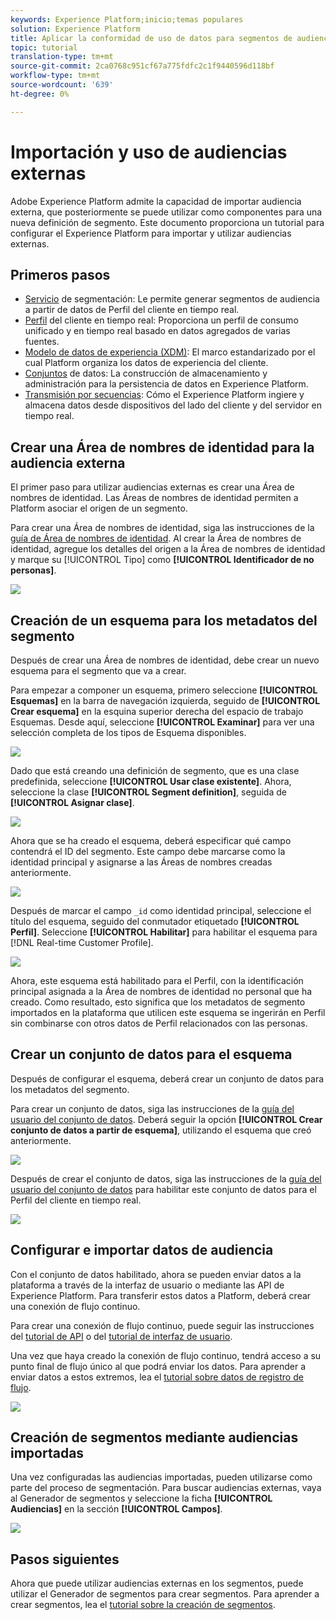 ```yaml
---
keywords: Experience Platform;inicio;temas populares
solution: Experience Platform
title: Aplicar la conformidad de uso de datos para segmentos de audiencia
topic: tutorial
translation-type: tm+mt
source-git-commit: 2ca0768c951cf67a775fdfc2c1f9440596d118bf
workflow-type: tm+mt
source-wordcount: '639'
ht-degree: 0%

---
```



# Importación y uso de audiencias externas

Adobe Experience Platform admite la capacidad de importar audiencia externa, que posteriormente se puede utilizar como componentes para una nueva definición de segmento. Este documento proporciona un tutorial para configurar el Experience Platform para importar y utilizar audiencias externas.

## Primeros pasos

- [Servicio](../home.md) de segmentación: Le permite generar segmentos de audiencia a partir de datos de Perfil del cliente en tiempo real.
- [Perfil](../../profile/home.md) del cliente en tiempo real: Proporciona un perfil de consumo unificado y en tiempo real basado en datos agregados de varias fuentes.
- [Modelo de datos de experiencia (XDM)](../../xdm/home.md): El marco estandarizado por el cual Platform organiza los datos de experiencia del cliente.
- [Conjuntos](../../catalog/datasets/overview.md) de datos: La construcción de almacenamiento y administración para la persistencia de datos en Experience Platform.
- [Transmisión por secuencias](../../ingestion/streaming-ingestion/overview.md): Cómo el Experience Platform ingiere y almacena datos desde dispositivos del lado del cliente y del servidor en tiempo real.

## Crear una Área de nombres de identidad para la audiencia externa

El primer paso para utilizar audiencias externas es crear una Área de nombres de identidad. Las Áreas de nombres de identidad permiten a Platform asociar el origen de un segmento.

Para crear una Área de nombres de identidad, siga las instrucciones de la [guía de Área de nombres de identidad](../../identity-service/namespaces.md#manage-namespaces). Al crear la Área de nombres de identidad, agregue los detalles del origen a la Área de nombres de identidad y marque su [!UICONTROL Tipo] como **[!UICONTROL Identificador de no personas]**.

![](../images/tutorials/external-audiences/identity-namespace-info.png)

## Creación de un esquema para los metadatos del segmento

Después de crear una Área de nombres de identidad, debe crear un nuevo esquema para el segmento que va a crear.

Para empezar a componer un esquema, primero seleccione **[!UICONTROL Esquemas]** en la barra de navegación izquierda, seguido de **[!UICONTROL Crear esquema]** en la esquina superior derecha del espacio de trabajo Esquemas. Desde aquí, seleccione **[!UICONTROL Examinar]** para ver una selección completa de los tipos de Esquema disponibles.

![](../images/tutorials/external-audiences/create-schema-browse.png)

Dado que está creando una definición de segmento, que es una clase predefinida, seleccione **[!UICONTROL Usar clase existente]**. Ahora, seleccione la clase **[!UICONTROL Segment definition]**, seguida de **[!UICONTROL Asignar clase]**.

![](../images/tutorials/external-audiences/assign-class.png)

Ahora que se ha creado el esquema, deberá especificar qué campo contendrá el ID del segmento. Este campo debe marcarse como la identidad principal y asignarse a las Áreas de nombres creadas anteriormente.

![](../images/tutorials/external-audiences/mark-primary-identifier.png)

Después de marcar el campo `_id` como identidad principal, seleccione el título del esquema, seguido del conmutador etiquetado **[!UICONTROL Perfil]**. Seleccione **[!UICONTROL Habilitar]** para habilitar el esquema para [!DNL Real-time Customer Profile].

![](../images/tutorials/external-audiences/schema-profile.png)

Ahora, este esquema está habilitado para el Perfil, con la identificación principal asignada a la Área de nombres de identidad no personal que ha creado. Como resultado, esto significa que los metadatos de segmento importados en la plataforma que utilicen este esquema se ingerirán en Perfil sin combinarse con otros datos de Perfil relacionados con las personas.

## Crear un conjunto de datos para el esquema

Después de configurar el esquema, deberá crear un conjunto de datos para los metadatos del segmento.

Para crear un conjunto de datos, siga las instrucciones de la [guía del usuario del conjunto de datos](../../catalog/datasets/user-guide.md#create). Deberá seguir la opción **[!UICONTROL Crear conjunto de datos a partir de esquema]**, utilizando el esquema que creó anteriormente.

![](../images/tutorials/external-audiences/select-schema.png)

Después de crear el conjunto de datos, siga las instrucciones de la [guía del usuario del conjunto de datos](../../catalog/datasets/user-guide.md#enable-profile) para habilitar este conjunto de datos para el Perfil del cliente en tiempo real.

![](../images/tutorials/external-audiences/dataset-profile.png)

## Configurar e importar datos de audiencia

Con el conjunto de datos habilitado, ahora se pueden enviar datos a la plataforma a través de la interfaz de usuario o mediante las API de Experience Platform. Para transferir estos datos a Platform, deberá crear una conexión de flujo continuo.

Para crear una conexión de flujo continuo, puede seguir las instrucciones del [tutorial de API](../../sources/tutorials/api/create/streaming/http.md) o del [tutorial de interfaz de usuario](../../sources/tutorials/ui/create/streaming/http.md).

Una vez que haya creado la conexión de flujo continuo, tendrá acceso a su punto final de flujo único al que podrá enviar los datos. Para aprender a enviar datos a estos extremos, lea el [tutorial sobre datos de registro de flujo](../../ingestion/tutorials/streaming-record-data.md#ingest-data).

![](../images/tutorials/external-audiences/get-streaming-endpoint.png)

## Creación de segmentos mediante audiencias importadas

Una vez configuradas las audiencias importadas, pueden utilizarse como parte del proceso de segmentación. Para buscar audiencias externas, vaya al Generador de segmentos y seleccione la ficha **[!UICONTROL Audiencias]** en la sección **[!UICONTROL Campos]**.

![](../images/tutorials/external-audiences/external-audiences.png)

## Pasos siguientes

Ahora que puede utilizar audiencias externas en los segmentos, puede utilizar el Generador de segmentos para crear segmentos. Para aprender a crear segmentos, lea el [tutorial sobre la creación de segmentos](./create-a-segment.md).